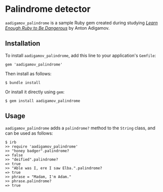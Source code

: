 # Palindrome detector

`aadigamov_palindrome` is a sample Ruby gem created during studying [*Learn Enough Ruby to Be Dangerous*](https://www.learnenough.com/ruby-tutorial) by Anton Adigamov.

## Installation

To install `aadigamov_palindrome`, add this line to your application's `Gemfile`:

```
gem 'aadigamov_palindrome'
```

Then install as follows:

```
$ bundle install
```

Or install it directly using `gem`:

```
$ gem install aadigamov_palindrome
```

## Usage

`aadigamov_palindrome` adds a `palindrome?` method to the `String` class, and can be used as follows:

```
$ irb
>> require 'aadigamov_palindrome'
>> "honey badger".palindrome?
=> false
>> "deified".palindrome?
=> true
>> "Able was I, ere I saw Elba.".palindrome?
=> true
>> phrase = "Madam, I'm Adam."
>> phrase.palindrome?
=> true
```
